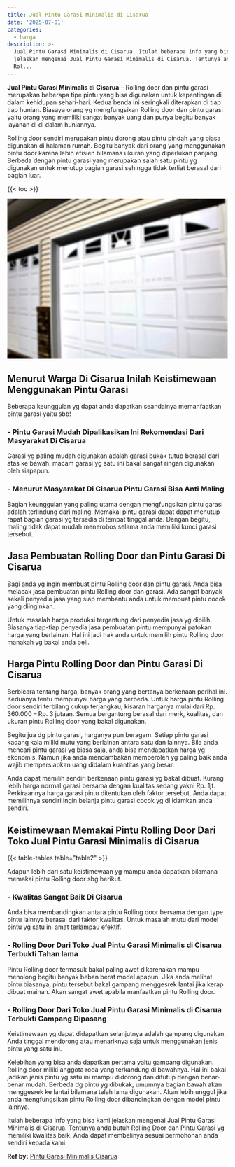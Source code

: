 ```yaml
---
title: Jual Pintu Garasi Minimalis di Cisarua
date: '2025-07-01'
categories:
  - harga
description: >-
  Jual Pintu Garasi Minimalis di Cisarua. Itulah beberapa info yang bisa kami
  jelaskan mengenai Jual Pintu Garasi Minimalis di Cisarua. Tentunya anda butuh
  Rol...
---
```


**Jual Pintu Garasi Minimalis di Cisarua** – Rolling door dan pintu garasi merupakan beberapa tipe pintu yang bisa digunakan untuk kepentingan di dalam kehidupan sehari-hari. Kedua benda ini seringkali diterapkan di tiap tiap hunian. Biasaya orang yg mengfungsikan Rolling door dan pintu garasi yaitu orang yang memiliki sangat banyak uang dan punya begitu banyak layanan di di dalam huniannya.

Rolling door sendiri merupakan pintu dorong atau pintu pindah yang biasa digunakan di halaman rumah. Begitu banyak dari orang yang menggunakan pintu door karena lebih efisien bilamana ukuran yang diperlukan panjang. Berbeda dengan pintu garasi yang merupakan salah satu pintu yg digunakan untuk menutup bagian garasi sehingga tidak terliat berasal dari bagian luar.

{{< toc >}}

![Jual Pintu Garasi Minimalis di Cisarua](/images/pintu-garasi-42.png)

## Menurut Warga Di Cisarua Inilah Keistimewaan Menggunakan Pintu Garasi

Beberapa keunggulan yg dapat anda dapatkan seandainya memanfaatkan pintu garasi yaitu sbb!

### \- Pintu Garasi Mudah Dipalikasikan Ini Rekomendasi Dari Masyarakat Di Cisarua

Garasi yg paling mudah digunakan adalah garasi bukak tutup berasal dari atas ke bawah. macam garasi yg satu ini bakal sangat ringan digunakan oleh siapapun.

### \- Menurut Masyarakat Di Cisarua Pintu Garasi Bisa Anti Maling

Bagian keunggulan yang paling utama dengan mengfungsikan pintu garasi adalah terlindung dari maling. Memakai pintu garasi dapat dapat menutup rapat bagian garasi yg tersedia di tempat tinggal anda. Dengan begitu, maling tidak dapat mudah menerobos selama anda memiliki kunci garasi tersebut.

## Jasa Pembuatan Rolling Door dan Pintu Garasi Di Cisarua

Bagi anda yg ingin membuat pintu Rolling door dan pintu garasi. Anda bisa melacak jasa pembuatan pintu Rolling door dan garasi. Ada sangat banyak sekali penyedia jasa yang siap membantu anda untuk membuat pintu cocok yang diinginkan.

Untuk masalah harga produksi tergantung dari penyedia jasa yg dipilih. Biasanya tiap-tiap penyedia jasa pembuatan pintu mempunyai patokan harga yang berlainan. Hal ini jadi hak anda untuk memilih pintu Rolling door manakah yg bakal anda beli.

## Harga Pintu Rolling Door dan Pintu Garasi Di Cisarua

Berbicara tentang harga, banyak orang yang bertanya berkenaan perihal ini. Keduanya tentu mempunyai harga yang berbeda. Untuk harga pintu Rolling door sendiri terbilang cukup terjangkau, kisaran harganya mulai dari Rp. 360.000 – Rp. 3 jutaan. Semua bergantung berasal dari merk, kualitas, dan ukuran pintu Rolling door yang bakal digunakan.

Begitu jua dg pintu garasi, harganya pun beragam. Setiap pintu garasi kadang kala miliki mutu yang berlainan antara satu dan lainnya. Bila anda mencari pintu garasi yg biasa saja, anda bisa mendapatkan harga yg ekonomis. Namun jika anda mendambakan memperoleh yg paling baik anda wajib mempersiapkan uang didalam kuantitas yang besar.

Anda dapat memilih sendiri berkenaan pintu garasi yg bakal dibuat. Kurang lebih harga normal garasi bersama dengan kualitas sedang yakni Rp. 1jt. Perkiraannya harga garasi pintu ditentukan oleh faktor tersebut. Anda dapat memilihnya sendiri ingin belanja pintu garasi cocok yg di idamkan anda sendiri.

## Keistimewaan Memakai Pintu Rolling Door Dari Toko Jual Pintu Garasi Minimalis di Cisarua

{{< table-tables table="table2" >}}

Adapun lebih dari satu keistimewaan yg mampu anda dapatkan bilamana memakai pintu Rolling door sbg berikut.

### \- Kwalitas Sangat Baik Di Cisarua

Anda bisa membandingkan antara pintu Rolling door bersama dengan type pintu lainnya berasal dari faktor kwalitas. Untuk masalah mutu dari model pintu yg satu ini amat terlampau efektif.

### \- Rolling Door Dari Toko Jual Pintu Garasi Minimalis di Cisarua Terbukti Tahan lama

Pintu Rolling door termasuk bakal paling awet dikarenakan mampu menolong begitu banyak beban berat model apapun. Jika anda melihat pintu biasanya, pintu tersebut bakal gampang menggesrek lantai jika kerap dibuat mainan. Akan sangat awet apabila manfaatkan pintu Rolling door.

### \- Rolling Door Dari Toko Jual Pintu Garasi Minimalis di Cisarua Terbukti Gampang Dipasang

Keistimewaan yg dapat didapatkan selanjutnya adalah gampang digunakan. Anda tinggal mendorong atau menariknya saja untuk menggunakan jenis pintu yang satu ini.

Kelebihan yang bisa anda dapatkan pertama yaitu gampang digunakan. Rolling door miliki anggota roda yang terkandung di bawahnya. Hal ini bakal jadikan jenis pintu yg satu ini mampu didorong dan ditutup dengan benar-benar mudah. Berbeda dg pintu yg dibukak, umumnya bagian bawah akan menggesrek ke lantai bilamana telah lama digunakan. Akan lebih unggul jika anda mengfungsikan pintu Rolling door dibandingkan dengan model pintu lainnya.

Itulah beberapa info yang bisa kami jelaskan mengenai Jual Pintu Garasi Minimalis di Cisarua. Tentunya anda butuh Rolling Door dan Pintu Garasi yg memiliki kwalitas baik. Anda dapat membelinya sesuai permohonan anda sendiri kepada kami.

**Ref by:** [Pintu Garasi Minimalis Cisarua](https://id.wikipedia.org/wiki/Pintu)
